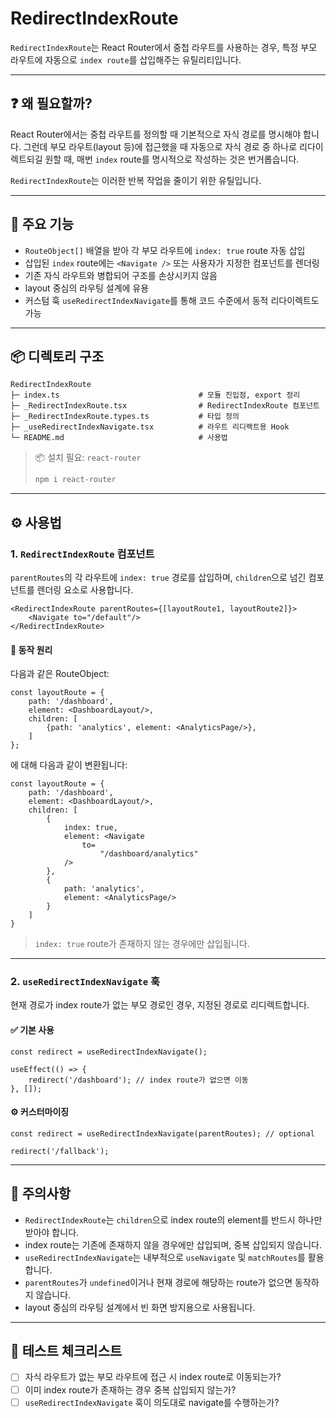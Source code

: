 # RedirectIndexRoute

`RedirectIndexRoute`는 React Router에서 중첩 라우트를 사용하는 경우, 특정 부모 라우트에 자동으로 `index route`를 삽입해주는 유틸리티입니다.

---

## ❓ 왜 필요할까?

React Router에서는 중첩 라우트를 정의할 때 기본적으로 자식 경로를 명시해야 합니다. 그런데 부모 라우트(layout 등)에 접근했을 때 자동으로 자식 경로 중 하나로 리다이렉트되길 원할 때, 매번
`index` route를 명시적으로 작성하는 것은 번거롭습니다.

`RedirectIndexRoute`는 이러한 반복 작업을 줄이기 위한 유틸입니다.

---

## 💪 주요 기능

- `RouteObject[]` 배열을 받아 각 부모 라우트에 `index: true` route 자동 삽입
- 삽입된 `index` route에는 `<Navigate />` 또는 사용자가 지정한 컴포넌트를 렌더링
- 기존 자식 라우트와 병합되어 구조를 손상시키지 않음
- layout 중심의 라우팅 설계에 유용
- 커스텀 훅 `useRedirectIndexNavigate`를 통해 코드 수준에서 동적 리다이렉트도 가능

---

## 📦 디렉토리 구조

```text
RedirectIndexRoute
├─ index.ts                               # 모듈 진입점, export 정리
├─ _RedirectIndexRoute.tsx                # RedirectIndexRoute 컴포넌트
├─ _RedirectIndexRoute.types.ts           # 타입 정의
├─ _useRedirectIndexNavigate.tsx          # 라우트 리디렉트용 Hook
└─ README.md                              # 사용법
```

> 📦 설치 필요: `react-router`
> ```bash
> npm i react-router
> ```

---

## ⚙️ 사용법

### 1. `RedirectIndexRoute` 컴포넌트

`parentRoutes`의 각 라우트에 `index: true` 경로를 삽입하며, `children`으로 넘긴 컴포넌트를 렌더링 요소로 사용합니다.

```tsx
<RedirectIndexRoute parentRoutes={[layoutRoute1, layoutRoute2]}>
    <Navigate to="/default"/>
</RedirectIndexRoute>
```

#### 🔧 동작 원리

다음과 같은 RouteObject:

```tsx
const layoutRoute = {
    path: '/dashboard',
    element: <DashboardLayout/>,
    children: [
        {path: 'analytics', element: <AnalyticsPage/>},
    ]
};
```

에 대해 다음과 같이 변환됩니다:

```tsx
const layoutRoute = {
    path: '/dashboard',
    element: <DashboardLayout/>,
    children: [
        {
            index: true,
            element: <Navigate
                to=
                    "/dashboard/analytics"
            />
        },
        {
            path: 'analytics',
            element: <AnalyticsPage/>
        }
    ]
}
```

> `index: true` route가 존재하지 않는 경우에만 삽입됩니다.

---

### 2. `useRedirectIndexNavigate` 훅

현재 경로가 index route가 없는 부모 경로인 경우, 지정된 경로로 리디렉트합니다.

#### ✅ 기본 사용

```tsx
const redirect = useRedirectIndexNavigate();

useEffect(() => {
    redirect('/dashboard'); // index route가 없으면 이동
}, []);
```

#### ⚙️ 커스터마이징

```tsx
const redirect = useRedirectIndexNavigate(parentRoutes); // optional

redirect('/fallback');
```

---

## 🚨 주의사항

- `RedirectIndexRoute`는 `children`으로 index route의 element를 반드시 하나만 받아야 합니다.
- index route는 기존에 존재하지 않을 경우에만 삽입되며, 중복 삽입되지 않습니다.
- `useRedirectIndexNavigate`는 내부적으로 `useNavigate` 및 `matchRoutes`를 활용합니다.
- `parentRoutes`가 `undefined`이거나 현재 경로에 해당하는 route가 없으면 동작하지 않습니다.
- layout 중심의 라우팅 설계에서 빈 화면 방지용으로 사용됩니다.

---

## 🧪 테스트 체크리스트

- [ ] 자식 라우트가 없는 부모 라우트에 접근 시 index route로 이동되는가?
- [ ] 이미 index route가 존재하는 경우 중복 삽입되지 않는가?
- [ ] `useRedirectIndexNavigate` 훅이 의도대로 navigate를 수행하는가?
